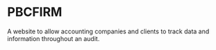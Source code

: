 # PBCFIRM
A website to allow accounting companies and clients to track data and information throughout an audit.
